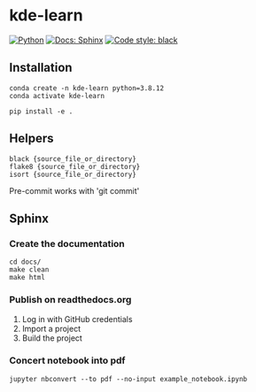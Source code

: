 # kde-learn

<a href="https://www.python.org/"><img alt="Python" src="https://img.shields.io/badge/-Python 3.8+-blue?style=for-the-badge&logo=python&logoColor=white"></a>
<a href="https://kde-learn.readthedocs.io/en/latest//"><img alt="Docs: Sphinx" src="https://readthedocs.org/projects/pip/badge/?version=latest&style=for-the-badge"></a>
<a href="https://black.readthedocs.io/en/stable/"><img alt="Code style: black" src="https://img.shields.io/badge/code%20style-black-black.svg?style=for-the-badge&labelColor=gray"></a>

## Installation

```shell
conda create -n kde-learn python=3.8.12
conda activate kde-learn

pip install -e .
```

## Helpers

```
black {source_file_or_directory}
flake8 {source_file_or_directory}
isort {source_file_or_directory}
```

Pre-commit works with 'git commit'

## Sphinx

### Create the documentation

```
cd docs/
make clean
make html
```

### Publish on readthedocs.org

1. Log in with GitHub credentials
2. Import a project
3. Build the project

### Concert notebook into pdf
```
jupyter nbconvert --to pdf --no-input example_notebook.ipynb
```
